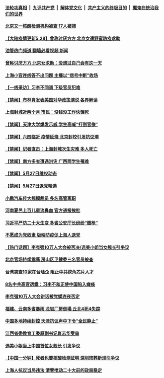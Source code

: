 ####  [法轮功真相](../../../../basic/blob/master/README.md?t=05281001) &nbsp;|&nbsp; [九评共产党](../../../../9ping.md/blob/master/README.md?t=05281001) &nbsp;|&nbsp; [解体党文化](../../../../jtdwh.md/blob/master/README.md?t=05281001)  &nbsp;|&nbsp; [共产主义的终极目的](../../../../gczydzjmd.md/blob/master/README.md?t=05281001) &nbsp;|&nbsp; [魔鬼在统治我们的世界](../../../../mgztzwmdsj.md/blob/master/README.md?t=05281001) 

#### [北京又一核酸检测机构被查 17人被捕](../pages/prog204/a103440539.md?t=05281001) 

#### [【大陆疫情更新5.28】曾称讨厌方方 北京女遭野蛮防疫求助](../pages/prog204/a103435848.md?t=05281001) 

#### [油管热门频道 翻墙必看视频 新闻](http://45.76.130.85:81/youtube.html?05281001)

#### [曾称讨厌方方 北京女求助：没想过自己会有这一天](../pages/prog204/a103440390.md?t=05281001) 

#### [上海小官连线答不出问题 主播以“信号中断”收场](../pages/prog204/a103440375.md?t=05281001) 


#### [【一线采访】习李不同调 下级官员犯难](../pages/prog204/a103440318.md?t=05281001) 

#### [【禁闻】布林肯发表美国对华政策演说 各界解读](../pages/prog204/a103440229.md?t=05281001) 

#### [上海封城近两个月 市民：没钱没工作快饿死](../pages/prog204/a103440270.md?t=05281001) 

#### [【禁闻】天津大学爆发示威 学生高喊“打倒官僚”](../pages/prog204/a103440227.md?t=05281001) 

#### [【禁闻】六四临近 疫情延烧 北京封校引发抗议潮](../pages/prog204/a103440234.md?t=05281001) 

#### [【禁闻】记者直击：上海封城次生灾难 多人死亡](../pages/prog204/a103440253.md?t=05281001) 


#### [【禁闻】南方多省遭遇洪灾 广西两学生罹难](../pages/prog204/a103440224.md?t=05281001) 

#### [【禁闻】5月27日维权动态](../pages/prog204/a103440220.md?t=05281001) 

#### [【禁闻】5月27日退党精选](../pages/prog204/a103440222.md?t=05281001) 

#### [小鹏汽车传大规模裁员 多名高管离职](../pages/prog204/a103440134.md?t=05281001) 

#### [河南夏邑上百儿童流鼻血 官方通报挨批](../pages/prog204/a103440038.md?t=05281001) 

#### [习近平严防二十大生变 多省公安厅长纷纷“缴枪”](../pages/prog204/a103440068.md?t=05281001) 

#### [不愿成为党奴隶 极端防疫促上海人退党](../pages/prog204/a103440025.md?t=05281001) 

#### [【热门话题】李克强10万人大会被否决/选美小姐当女舰长引争议](../pages/prog204/a103439970.md?t=05281001) 

#### [北京官场持续震荡 房山区卫健委三名官员被查](../pages/prog204/a103439946.md?t=05281001) 

#### [台湾突查10家在台陆企 阻止中共挖角芯片人才](../pages/prog204/a103439974.md?t=05281001) 

#### [8名中共高官透露：习李不和正使中国陷入瘫痪](../pages/prog204/a103439951.md?t=05281001) 

#### [李克强10万人大会讲话被党媒连夜否定](../pages/prog204/a103439949.md?t=05281001) 

#### [福建、云南多省暴雨 龙岩厂房倒塌 丘北4死4失踪](../pages/prog204/a103439916.md?t=05281001) 

#### [中国多地持续封控 天津抗议声中下令“全民静止”](../pages/prog204/a103439927.md?t=05281001) 

#### [江西省委教育工委原副书记肖志华受审](../pages/prog204/a103439909.md?t=05281001) 

#### [选美小姐当上中国首位女舰长 引发争议](../pages/prog204/a103439896.md?t=05281001) 

#### [【中国一分钟】死者也要核酸检测证明 深圳殡葬新规引争议](../pages/prog204/a103439815.md?t=05281001) 

#### [上海人抗议当局违法 清零搅动二十大前的政局稳定](../pages/prog204/a103439817.md?t=05281001) 

<img src='http://gfw-breaker.win/goodnews/indexes/prog204.md' width='0px' height='0px'/>
